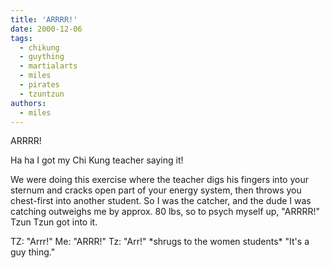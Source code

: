 ```yaml
---
title: 'ARRRR!'
date: 2000-12-06
tags:
  - chikung
  - guything
  - martialarts
  - miles
  - pirates
  - tzuntzun
authors:
  - miles
---
```


ARRRR!

Ha ha I got my Chi Kung teacher saying it!

We were doing this exercise where the teacher digs his fingers into your sternum and cracks open part of your energy system, then throws you chest-first into another student. So I was the catcher, and the dude I was catching outweighs me by approx. 80 lbs, so to psych myself up, "ARRRR!" Tzun Tzun got into it.

TZ: "Arrr!" Me: "ARRR!" Tz: "Arr!" \*shrugs to the women students\* "It's a guy thing."
